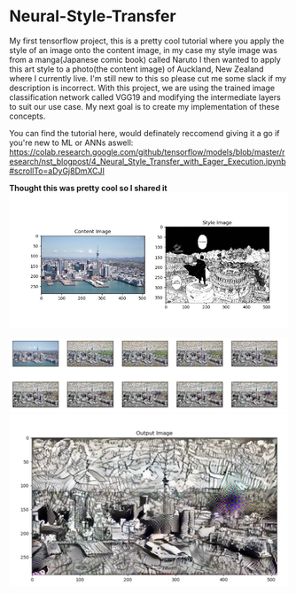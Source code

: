 # Neural-Style-Transfer

My first tensorflow project, this is a pretty cool tutorial where you apply the style of an image onto the content image, in my case my style image was from a manga(Japanese comic book) called Naruto I then wanted to apply this art style to a photo(the content image) of Auckland, New Zealand where I currently live. I'm still new to this so please cut me some slack if my description is incorrect. With this project, we are using the trained image classification network called VGG19 and modifying the intermediate layers to suit our use case. My next goal is to create my implementation of these concepts.

You can find the tutorial here, would definately reccomend giving it a go if you're new to ML or ANNs aswell:
https://colab.research.google.com/github/tensorflow/models/blob/master/research/nst_blogpost/4_Neural_Style_Transfer_with_Eager_Execution.ipynb#scrollTo=aDyGj8DmXCJI

**Thought this was pretty cool so I shared it**
  ![inputs](inputs.JPG)
 
  ![process](process.JPG)
  ![output](output.JPG)
